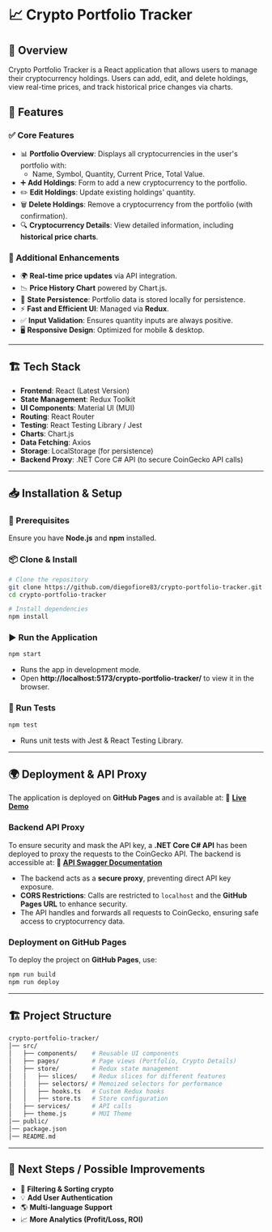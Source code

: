 # 📈 Crypto Portfolio Tracker

## 🚀 Overview

Crypto Portfolio Tracker is a React application that allows users to manage their cryptocurrency holdings. Users can add, edit, and delete holdings, view real-time prices, and track historical price changes via charts.

## 📌 Features

### **✅ Core Features**

- 📊 **Portfolio Overview**: Displays all cryptocurrencies in the user's portfolio with:
  - Name, Symbol, Quantity, Current Price, Total Value.
- ➕ **Add Holdings**: Form to add a new cryptocurrency to the portfolio.
- ✏️ **Edit Holdings**: Update existing holdings' quantity.
- 🗑️ **Delete Holdings**: Remove a cryptocurrency from the portfolio (with confirmation).
- 🔍 **Cryptocurrency Details**: View detailed information, including **historical price charts**.

### **🔹 Additional Enhancements**

- 🌍 **Real-time price updates** via API integration.
- 📉 **Price History Chart** powered by Chart.js.
- 🔄 **State Persistence**: Portfolio data is stored locally for persistence.
- ⚡ **Fast and Efficient UI**: Managed via **Redux**.
- ✅ **Input Validation**: Ensures quantity inputs are always positive.
- 🖥️ **Responsive Design**: Optimized for mobile & desktop.

---

## 🏗️ Tech Stack

- **Frontend**: React (Latest Version)
- **State Management**: Redux Toolkit
- **UI Components**: Material UI (MUI)
- **Routing**: React Router
- **Testing**: React Testing Library / Jest
- **Charts**: Chart.js
- **Data Fetching**: Axios
- **Storage**: LocalStorage (for persistence)
- **Backend Proxy**: .NET Core C# API (to secure CoinGecko API calls)

---

## 📥 Installation & Setup

### **🔧 Prerequisites**

Ensure you have **Node.js** and **npm** installed.

### **📦 Clone & Install**

```sh
# Clone the repository
git clone https://github.com/diegofiore83/crypto-portfolio-tracker.git
cd crypto-portfolio-tracker

# Install dependencies
npm install
```

### **▶️ Run the Application**

```sh
npm start
```

- Runs the app in development mode.
- Open **http://localhost:5173/crypto-portfolio-tracker/** to view it in the browser.

### **🧪 Run Tests**

```sh
npm test
```

- Runs unit tests with Jest & React Testing Library.

---

## 🌍 Deployment & API Proxy

The application is deployed on **GitHub Pages** and is available at:
🔗 **[Live Demo](http://diegofiore83.github.io/crypto-portfolio-tracker/)**

### **Backend API Proxy**

To ensure security and mask the API key, a **.NET Core C# API** has been deployed to proxy the requests to the CoinGecko API. The backend is accessible at:
🔗 **[API Swagger Documentation](https://crypto.neapoliswebdigital.com/swagger)**

- The backend acts as a **secure proxy**, preventing direct API key exposure.
- **CORS Restrictions**: Calls are restricted to `localhost` and the **GitHub Pages URL** to enhance security.
- The API handles and forwards all requests to CoinGecko, ensuring safe access to cryptocurrency data.

### **Deployment on GitHub Pages**

To deploy the project on **GitHub Pages**, use:

```sh
npm run build
npm run deploy
```

---

## 🏗️ Project Structure

```sh
crypto-portfolio-tracker/
│── src/
│   ├── components/    # Reusable UI components
│   ├── pages/         # Page views (Portfolio, Crypto Details)
│   ├── store/         # Redux state management
│   │   ├── slices/    # Redux slices for different features
│   │   ├── selectors/ # Memoized selectors for performance
│   │   ├── hooks.ts   # Custom Redux hooks
│   │   ├── store.ts   # Store configuration
│   ├── services/      # API calls
│   ├── theme.js       # MUI Theme
│── public/
│── package.json
│── README.md
```

---

## 📌 Next Steps / Possible Improvements

- 📅 **Filtering & Sorting crypto**
- 💡 **Add User Authentication**
- 🌎 **Multi-language Support**
- 📈 **More Analytics (Profit/Loss, ROI)**
